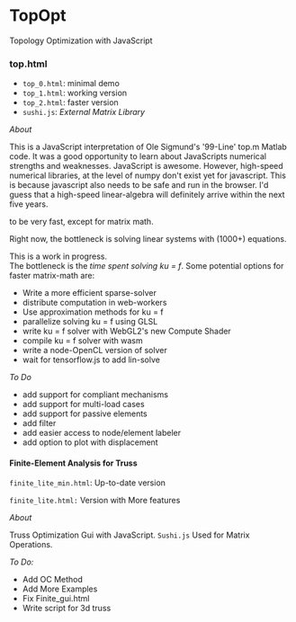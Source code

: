 # TopOpt

Topology Optimization with JavaScript

### top.html
* `top_0.html`: minimal demo
* `top_1.html`: working version
* `top_2.html`: faster version
* `sushi.js`: *External Matrix Library*

*About*

This is a JavaScript interpretation of Ole Sigmund's '99-Line' top.m Matlab code.  It was a good opportunity to learn about JavaScripts numerical strengths and weaknesses.  JavaScript is awesome.  However, high-speed numerical libraries, at the level of numpy don't exist yet for javascript.  This is because javascript also needs to be safe and run in the browser.  I'd guess that a high-speed linear-algebra will definitely arrive within the next five years.  

to be very fast, except for matrix math.

Right now, the bottleneck is solving linear systems with (1000+) equations.

This is a work in progress.  
The bottleneck is the *time spent solving ku = f*.  Some potential options for faster matrix-math are:

* Write a more efficient sparse-solver
* distribute computation in web-workers
* Use approximation methods for ku = f
* parallelize solving ku = f using GLSL
* write ku = f solver with WebGL2's new Compute Shader
* compile ku = f solver with wasm
* write a node-OpenCL version of solver
* wait for tensorflow.js to add lin-solve

*To Do*
* add support for compliant mechanisms
* add support for multi-load cases
* add support for passive elements
* add filter
* add easier access to node/element labeler
* add option to plot with displacement

#### Finite-Element Analysis for Truss

`finite_lite_min.html`: Up-to-date version

`finite_lite.html:` Version with More features

*About*

Truss Optimization Gui with JavaScript.  `Sushi.js` Used for Matrix Operations. 

*To Do:*
* Add OC Method
* Add More Examples
* Fix Finite_gui.html
* Write script for 3d truss




